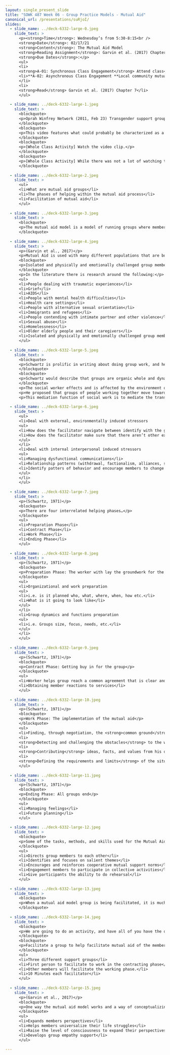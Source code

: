 ```yaml
---
layout: single_present_slide
title: "SOWK 487 Week 06 - Group Practice Models - Mutual Aid"
canonical_url: /presentations/suRjoI/
slides:
  - slide_name: ../deck-6332-large-0.jpeg
    slide_text: >
      <p><strong>Time</strong>: Wednesday’s from 5:30-8:15<br />
      <strong>Date</strong>: 02/17/21
      <strong>Content</strong>: The Mutual Aid Model
      <strong>Reading Assignment</strong>: Garvin et al. (2017) Chapter 7
      <strong>Due Dates</strong>:</p>
      <ul>
      <li>
      <strong>A-01: Synchronous Class Engagement</strong> Attend class</li>
      <li>**A-02: Asynchronous Class Engagement **Local community mutual aid groups Post by Sunday 02/21/21 at 11:55 PM with no replies required <em>via my Heritage Course Forums</em>
      </li>
      <li>
      <strong>Read</strong> Garvin et al. (2017) Chapter 7</li>
      </ul>
      
  - slide_name: ../deck-6332-large-1.jpeg
    slide_text: >
      <blockquote>
      <p>Oprah Winfrey Network (2011, Feb 23) Transgender support group meeting | Our America with Lisa Ling | Oprah Winfrey Network [Video]. Retrieved from https://www.youtube.com/watch?v=n7cq8Gezx4Y.</p>
      </blockquote>
      <blockquote>
      <p>This video features what could probably be characterized as a Mutual Aid modeled group.</p>
      </blockquote>
      <blockquote>
      <p>[Whole Class Activity] Watch the video clip.</p>
      </blockquote>
      <blockquote>
      <p>[Whole Class Activity] While there was not a lot of watching the psychologist facilitate the group, what are some things that you might have seen that would apply to mutual aid? What would be some things that you saw the facilitator do?</p>
      </blockquote>
      
  - slide_name: ../deck-6332-large-2.jpeg
    slide_text: >
      <ul>
      <li>What are mutual aid groups</li>
      <li>The phases of helping within the mutual aid process</li>
      <li>Facilitation of mutual aid</li>
      </ul>
      
  - slide_name: ../deck-6332-large-3.jpeg
    slide_text: >
      <blockquote>
      <p>The mutual aid model is a model of running groups where members help each other (such as a support group). There are two areas of concerns that a facilitator must address</p>
      </blockquote>
      
  - slide_name: ../deck-6332-large-4.jpeg
    slide_text: >
      <p>(Garvin et al., 2017)</p>
      <p>Mutual Aid is used with many different populations that are both vulnerable and resilient. Really, any population that is</p>
      <blockquote>
      <p>Isolated and physically and emotionally challenged group members</p>
      </blockquote>
      <p>In the literature there is research around the following:</p>
      <ul>
      <li>People dealing with traumatic experiences</li>
      <li>Grief</li>
      <li>AIDS</li>
      <li>People with mental health difficulties</li>
      <li>Health care settings</li>
      <li>People with alternative sexual orientation</li>
      <li>Immigrants and refugees</li>
      <li>People contending with intimate partner and other violence</li>
      <li>Sexual abuse</li>
      <li>Homelessness</li>
      <li>Older elderly people and their caregivers</li>
      <li>Isolated and physically and emotionally challenged group members</li>
      </ul>
      
  - slide_name: ../deck-6332-large-5.jpeg
    slide_text: >
      <blockquote>
      <p>Schwartz is prolific in writing about doing group work, and he looked at doing social work with groups as a interactionist model.</p>
      </blockquote>
      <blockquote>
      <p>Schwartz would describe that groups are organic whole and dynamic systems.</p>
      </blockquote>
      <p>The social worker effects and is affected by the environment of the group.</p>
      <p>He proposed that groups of people working together move towards “health, growth, and belonging”</p>
      <p>This mediation function of social work is to mediate the transactions between the group and societal institutions and between individual members within the group.</p>
      
  - slide_name: ../deck-6332-large-6.jpeg
    slide_text: >
      <ul>
      <li>Deal with external, environmentally induced stressors
      <ul>
      <li>How does the facilitator navigate between identify with the group and the agency</li>
      <li>How does the facilitator make sure that there aren’t other external stressors for participants.</li>
      </ul>
      </li>
      <li>Deal with internal interpersonal induced stressors
      <ul>
      <li>Managing dysfunctional communications</li>
      <li>Relationship patterns (withdrawal, factionalism, alliances, scapegoating)</li>
      <li>Identify patters of behavior and encourage members to change behaviors</li>
      </ul>
      </li>
      </ul>
      
  - slide_name: ../deck-6332-large-7.jpeg
    slide_text: >
      <p>(Schwartz, 1971)</p>
      <blockquote>
      <p>There are four interrelated helping phases…</p>
      </blockquote>
      <ul>
      <li>Preparation Phase</li>
      <li>Contract Phase</li>
      <li>Work Phase</li>
      <li>Ending Phase</li>
      </ul>
      
  - slide_name: ../deck-6332-large-8.jpeg
    slide_text: >
      <p>(Schwartz, 1971)</p>
      <blockquote>
      <p>Preparation Phase: The worker with lay the groundwork for the implementation of the group.</p>
      </blockquote>
      <ul>
      <li>Organizational and work preparation
      <ul>
      <li>i.e. is it planned who, what, where, when, how etc.</li>
      <li>What is it going to look like</li>
      </ul>
      </li>
      <li>Group dynamics and functions preparation
      <ul>
      <li>i.e. Groups size, focus, needs, etc.</li>
      </ul>
      </li>
      </ul>
      
  - slide_name: ../deck-6332-large-9.jpeg
    slide_text: >
      <p>(Schwartz, 1971)</p>
      <blockquote>
      <p>Contract Phase: Getting buy in for the group</p>
      </blockquote>
      <ul>
      <li>Worker helps group reach a common agreement that is clear and mutual agreement.</li>
      <li>Obtaining member reactions to services</li>
      </ul>
      
  - slide_name: ../deck-6332-large-10.jpeg
    slide_text: >
      <p>(Schwartz, 1971)</p>
      <blockquote>
      <p>Work Phase: The implementation of the mutual aid</p>
      </blockquote>
      <ul>
      <li>Finding, through negotiation, the <strong>common ground</strong> between the requirements of the group members and those of the systems they need to negotiate</li>
      <li>
      <strong>Detecting and challenging the obstacles</strong> to the work as these obstacles arise</li>
      <li>
      <strong>Contributing</strong> ideas, facts, and values from his or her own perspective when he or she things that such data may be useful to the members in dealing with the problems under considerations</li>
      <li>
      <strong>Defining the requirements and limits</strong> of the situation in which the client -worker system is set.</li>
      </ul>
      
  - slide_name: ../deck-6332-large-11.jpeg
    slide_text: >
      <p>(Schwartz, 1971)</p>
      <blockquote>
      <p>Ending Phase: All groups end</p>
      </blockquote>
      <ul>
      <li>Managing feelings</li>
      <li>Future planning</li>
      </ul>
      
  - slide_name: ../deck-6332-large-12.jpeg
    slide_text: >
      <blockquote>
      <p>Some of the tasks, methods, and skills used for the Mutual Aid Model are…</p>
      </blockquote>
      <ul>
      <li>Directs group members to each other</li>
      <li>Identifies and focuses on salient themes</li>
      <li>Encourages and reinforces cooperative mutual support norms</li>
      <li>Engagement members to participate in collective activities</li>
      <li>Give participants the ability to do rehearsal</li>
      </ul>
      
  - slide_name: ../deck-6332-large-13.jpeg
    slide_text: >
      <blockquote>
      <p>When a mutual aid model group is being facilitated, it is much closer to a non facilitated group compared to say a EBP group with specific and lots of facilitator directions.</p>
      </blockquote>
      
  - slide_name: ../deck-6332-large-14.jpeg
    slide_text: >
      <blockquote>
      <p>We are going to do an activity, and have all of you have the opportunity to facilitate a mutual aid for students group.</p>
      </blockquote>
      <blockquote>
      <p>Facilitate a group to help facilitate mutual aid of the members focused as a group of students.</p>
      </blockquote>
      <ul>
      <li>Three different support groups</li>
      <li>First person to facilitate to work in the contracting phase</li>
      <li>Other members will facilitate the working phase.</li>
      <li>10 Minutes each facilitator</li>
      </ul>
      
  - slide_name: ../deck-6332-large-15.jpeg
    slide_text: >
      <p>(Garvin et al., 2017)</p>
      <blockquote>
      <p>One way the mutual aid model works and a way of conceptualizing it is the idea of helping people to realize that we are all in the same boat.</p>
      </blockquote>
      <ul>
      <li>Expands members perspectives</li>
      <li>Helps members universalize their life struggles</li>
      <li>Raise the level of consciousness to expand their perspectives</li>
      <li>Develops group empathy support</li>
      </ul>
      
---
```

